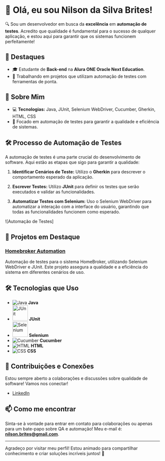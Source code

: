 # 👋 Olá, eu sou Nilson da Silva Brites!

🔍 Sou um desenvolvedor em busca da **excelência** em **automação de testes**. Acredito que qualidade é fundamental para o sucesso de qualquer aplicação, e estou aqui para garantir que os sistemas funcionem perfeitamente!

## 🌟 Destaques

- 🎓 Estudante de **Back-end** na **Alura ONE Oracle Next Education**.
- 💼 Trabalhando em projetos que utilizam automação de testes com ferramentas de ponta.

## 🌱 Sobre Mim

- 💻 **Tecnologias:** Java, JUnit, Selenium WebDriver, Cucumber, Gherkin, HTML, CSS
- 🚀 Focado em automação de testes para garantir a qualidade e eficiência de sistemas.

## 🛠 Processo de Automação de Testes

A automação de testes é uma parte crucial do desenvolvimento de software. Aqui estão as etapas que sigo para garantir a qualidade:

1. **Identificar Cenários de Teste:** Utilizo o **Gherkin** para descrever o comportamento esperado da aplicação.
   
2. **Escrever Testes:** Utilizo **JUnit** para definir os testes que serão executados e validar as funcionalidades.

3. **Automatizar Testes com Selenium:** Uso o Selenium WebDriver para automatizar a interação com a interface do usuário, garantindo que todas as funcionalidades funcionem como esperado.

![Automação de Testes]

## 🚀 Projetos em Destaque

### [Homebroker Automation](https://github.com/nilrd/homebroker-automation)
Automação de testes para o sistema HomeBroker, utilizando Selenium WebDriver e JUnit. Este projeto assegura a qualidade e a eficiência do sistema em diferentes cenários de uso.

## 🛠 Tecnologias que Uso

- ![Java](https://img.icons8.com/color/48/000000/java-coffee-cup-logo.png) **Java**
- <img src="https://junit.org/junit5/assets/img/junit5-logo.png" alt="JUnit" width="50" /> **JUnit**
- <img src="https://upload.wikimedia.org/wikipedia/commons/d/d5/Selenium_Logo.png" alt="Selenium" width="50" /> **Selenium**
- ![Cucumber](https://img.icons8.com/color/48/000000/cucumber.png) **Cucumber**
- ![HTML](https://img.icons8.com/color/48/000000/html-5.png) **HTML**
- ![CSS](https://img.icons8.com/color/48/000000/css3.png) **CSS**

## 🤝 Contribuições e Conexões

Estou sempre aberto a colaborações e discussões sobre qualidade de software! Vamos nos conectar!

- [LinkedIn](https://www.linkedin.com/in/nilsondasilvabrites)

## 📫 Como me encontrar

Sinta-se à vontade para entrar em contato para colaborações ou apenas para um bate-papo sobre QA e automação! Meu e-mail é: **nilson.brites@gmail.com**.

---

Agradeço por visitar meu perfil! Estou animado para compartilhar conhecimento e criar soluções incríveis juntos! 🚀
